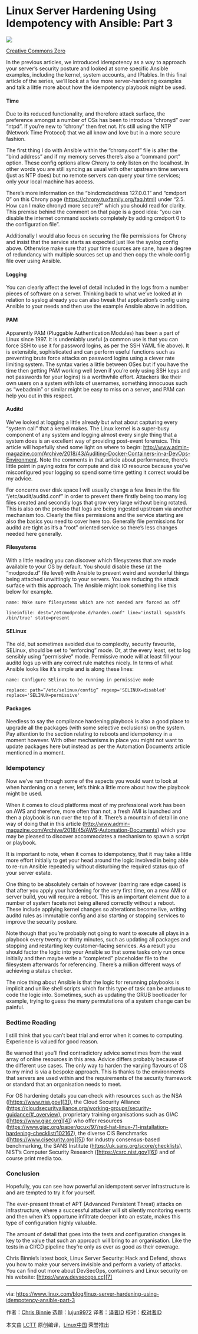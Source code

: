 [#]: collector: (lujun9972)
[#]: translator: ( )
[#]: reviewer: ( )
[#]: publisher: ( )
[#]: url: ( )
[#]: subject: (Linux Server Hardening Using Idempotency with Ansible: Part 3)
[#]: via: (https://www.linux.com/blog/linux-server-hardening-using-idempotency-ansible-part-3)
[#]: author: (Chris Binnie https://www.linux.com/users/chrisbinnie)

Linux Server Hardening Using Idempotency with Ansible: Part 3
======

![][1]

[Creative Commons Zero][2]

In the previous articles, we introduced idempotency as a way to approach your server’s security posture and looked at some specific Ansible examples, including the kernel, system accounts, and IPtables. In this final article of the series, we’ll look at a few more server-hardening examples and talk a little more about how the idempotency playbook might be used.

#### **Time**

Due to its reduced functionality, and therefore attack surface, the preference amongst a number of OSs has been to introduce “chronyd” over “ntpd”. If you’re new to “chrony” then fret not. It’s still using the NTP (Network Time Protocol) that we all know and love but in a more secure fashion.

The first thing I do with Ansible within the “chrony.conf” file is alter the “bind address” and if my memory serves there’s also a “command port” option. These config options allow Chrony to only listen on the localhost. In other words you are still syncing as usual with other upstream time servers (just as NTP does) but no remote servers can query your time services; only your local machine has access.

There’s more information on the “bindcmdaddress 127.0.0.1” and “cmdport 0” on this Chrony page (<https://chrony.tuxfamily.org/faq.html>) under “2.5. How can I make chronyd more secure?” which you should read for clarity. This premise behind the comment on that page is a good idea: “you can disable the internet command sockets completely by adding cmdport 0 to the configuration file”.

Additionally I would also focus on securing the file permissions for Chrony and insist that the service starts as expected just like the syslog config above. Otherwise make sure that your time sources are sane, have a degree of redundancy with multiple sources set up and then copy the whole config file over using Ansible.

#### **Logging**

You can clearly affect the level of detail included in the logs from a number pieces of software on a server. Thinking back to what we’ve looked at in relation to syslog already you can also tweak that application’s config using Ansible to your needs and then use the example Ansible above in addition.

#### **PAM**

Apparently PAM (Pluggable Authentication Modules) has been a part of Linux since 1997. It is undeniably useful (a common use is that you can force SSH to use it for password logins, as per the SSH YAML file above). It is extensible, sophisticated and can perform useful functions such as preventing brute force attacks on password logins using a clever rate limiting system. The syntax varies a little between OSes but if you have the time then getting PAM working well (even if you’re only using SSH keys and not passwords for your logins) is a worthwhile effort. Attackers like their own users on a system with lots of usernames, something innocuous such as “webadmin” or similar might be easy to miss on a server, and PAM can help you out in this respect.

#### **Auditd**

We’ve looked at logging a little already but what about capturing every “system call” that a kernel makes. The Linux kernel is a super-busy component of any system and logging almost every single thing that a system does is an excellent way of providing post-event forensics. This article will hopefully shed some light on where to begin: <http://www.admin-magazine.com/Archive/2018/43/Auditing-Docker-Containers-in-a-DevOps-Environment>. Note the comments in that article about performance, there’s little point in paying extra for compute and disk IO resource because you’ve misconfigured your logging so spend some time getting it correct would be my advice.

For concerns over disk space I will usually change a few lines in the file “/etc/audit/auditd.conf” in order to prevent there firstly being too many log files created and secondly logs that grow very large without being rotated. This is also on the proviso that logs are being ingested upstream via another mechanism too. Clearly the files permissions and the service starting are also the basics you need to cover here too. Generally file permissions for auditd are tight as it’s a “root” oriented service so there’s less changes needed here generally.

#### **Filesystems**

With a little reading you can discover which filesystems that are made available to your OS by default. You should disable these (at the “modprode.d” file level) with Ansible to prevent weird and wonderful things being attached unwittingly to your servers. You are reducing the attack surface with this approach. The Ansible might look something like this below for example.

```
name: Make sure filesystems which are not needed are forced as off

lineinfile: dest="/etcmodprobe.d/harden.conf" line='install squashfs /bin/true' state=present
```

#### **SELinux**

The old, but sometimes avoided due to complexity, security favourite, SELinux, should be set to “enforcing” mode. Or, at the every least, set to log sensibly using “permissive” mode. Permissive mode will at least fill your auditd logs up with any correct rule matches nicely. In terms of what Ansible looks like it’s simple and is along these lines:

```
name: Configure SElinux to be running in permissive mode

replace: path=”/etc/selinux/config” regexp='SELINUX=disabled'  replace='SELINUX=permissive'
```

#### **Packages**

Needless to say the compliance hardening playbook is also a good place to upgrade all the packages (with some selective exclusions) on the system. Pay attention to the section relating to reboots and idempotency in a moment however. With other mechanisms in place you might not want to update packages here but instead as per the Automation Documents article mentioned in a moment.

### **Idempotency**

Now we’ve run through some of the aspects you would want to look at when hardening on a server, let’s think a little more about how the playbook might be used.

When it comes to cloud platforms most of my professional work has been on AWS and therefore, more often than not, a fresh AMI is launched and then a playbook is run over the top of it. There’s a mountain of detail in one way of doing that in this article (<http://www.admin-magazine.com/Archive/2018/45/AWS-Automation-Documents>) which you may be pleased to discover accommodates a mechanism to spawn a script or playbook.

It is important to note, when it comes to idempotency, that it may take a little more effort initially to get your head around the logic involved in being able to re-run Ansible repeatedly without disturbing the required status quo of your server estate.

One thing to be absolutely certain of however (barring rare edge cases) is that after you apply your hardening for the very first time, on a new AMI or server build, you will require a reboot. This is an important element due to a number of system facets not being altered correctly without a reboot. These include applying kernel changes so alterations become live, writing auditd rules as immutable config and also starting or stopping services to improve the security posture.

Note though that you’re probably not going to want to execute all plays in a playbook every twenty or thirty minutes, such as updating all packages and stopping and restarting key customer-facing services. As a result you should factor the logic into your Ansible so that some tasks only run once initially and then maybe write a “completed” placeholder file to the filesystem afterwards for referencing. There’s a million different ways of achieving a status checker.

The nice thing about Ansible is that the logic for rerunning playbooks is implicit and unlike shell scripts which for this type of task can be arduous to code the logic into. Sometimes, such as updating the GRUB bootloader for example, trying to guess the many permutations of a system change can be painful.

### **Bedtime Reading**

I still think that you can’t beat trial and error when it comes to computing. Experience is valued for good reason.

Be warned that you’ll find contradictory advice sometimes from the vast array of online resources in this area. Advice differs probably because of the different use cases. The only way to harden the varying flavours of OS to my mind is via a bespoke approach. This is thanks to the environments that servers are used within and the requirements of the security framework or standard that an organisation needs to meet.

For OS hardening details you can check with resources such as the NSA ([https://www.nsa.gov][3]), the Cloud Security Alliance (<https://cloudsecurityalliance.org/working-groups/security-guidance/#_overview>), proprietary training organisations such as GIAC ([https://www.giac.org][4]) who offer resources (<https://www.giac.org/paper/gcux/97/red-hat-linux-71-installation-hardening-checklist/102167>), the diverse CIS Benchmarks ([https://www.cisecurity.org][5]) for industry consensus-based benchmarking, the SANS Institute (<https://uk.sans.org/score/checklists>), NIST’s Computer Security Research ([https://csrc.nist.gov][6]) and of course print media too.

### **Conclusion**

Hopefully, you can see how powerful an idempotent server infrastructure is and are tempted to try it for yourself.

The ever-present threat of APT (Advanced Persistent Threat) attacks on infrastructure, where a successful attacker will sit silently monitoring events and then when it’s opportune infiltrate deeper into an estate, makes this type of configuration highly valuable.

The amount of detail that goes into the tests and configuration changes is key to the value that such an approach will bring to an organisation. Like the tests in a CI/CD pipeline they’re only as ever as good as their coverage.

Chris Binnie’s latest book, Linux Server Security: Hack and Defend, shows you how to make your servers invisible and perform a variety of attacks. You can find out more about DevSecOps, containers and Linux security on his website: [https://www.devsecops.cc][7]

--------------------------------------------------------------------------------

via: https://www.linux.com/blog/linux-server-hardening-using-idempotency-ansible-part-3

作者：[Chris Binnie][a]
选题：[lujun9972][b]
译者：[译者ID](https://github.com/译者ID)
校对：[校对者ID](https://github.com/校对者ID)

本文由 [LCTT](https://github.com/LCTT/TranslateProject) 原创编译，[Linux中国](https://linux.cn/) 荣誉推出

[a]: https://www.linux.com/users/chrisbinnie
[b]: https://github.com/lujun9972
[1]: https://www.linux.com/sites/lcom/files/styles/rendered_file/public/tech-1495181_1280.jpg?itok=5WcwApNN
[2]: /LICENSES/CATEGORY/CREATIVE-COMMONS-ZERO
[3]: https://www.nsa.gov/
[4]: https://www.giac.org/
[5]: https://www.cisecurity.org/
[6]: https://csrc.nist.gov/
[7]: https://www.devsecops.cc/

